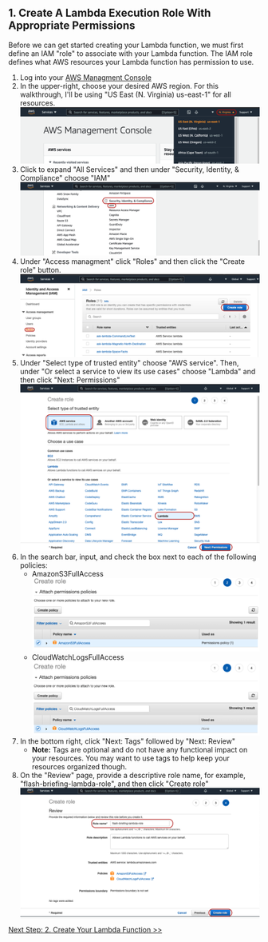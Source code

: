## 1. Create A Lambda Execution Role With Appropriate Permissions

Before we can get started creating your Lambda function, we must first define an IAM "role" to associate with your Lambda function. The IAM role defines what AWS resources your Lambda function has permission to use.

1. Log into your [AWS Managment Console](https://aws.amazon.com/console/)
2. In the upper-right, choose your desired AWS region. For this walkthrough, I'll be using "US East (N. Virginia) us-east-1" for all resources.
![create_role_2.png](../assets/1-create-iam-role/create_role_2.png)
3. Click to expand "All Services" and then under "Security, Identity, & Compliance" choose "IAM"
![create_role_3.png](../assets/1-create-iam-role/create_role_3.png)
4. Under "Access managment" click "Roles" and then click the "Create role" button.
![create_role_4.png](../assets/1-create-iam-role/create_role_4.png)
5. Under "Select type of trusted entity" choose "AWS service". Then, under "Or select a service to view its use cases" choose "Lambda" and then click "Next: Permissions"
![create_role_5.png](../assets/1-create-iam-role/create_role_5.png)
6. In the search bar, input, and check the box next to each of the following policies:
    * AmazonS3FullAccess
    ![create_role_6a.png](../assets/1-create-iam-role/create_role_6a.png)
    * CloudWatchLogsFullAccess
    ![create_role_6b.png](../assets/1-create-iam-role/create_role_6b.png)
7. In the bottom right, click "Next: Tags" followed by "Next: Review"
    * **Note:** Tags are optional and do not have any functional impact on your resources. You may want to use tags to help keep your resources organized though.
8. On the "Review" page, provide a descriptive role name, for example, "flash-briefing-lambda-role", and then click "Create role"
![create_role_8.png](../assets/1-create-iam-role/create_role_8.png)

[Next Step: 2. Create Your Lambda Function >>](./2-create-lambda-function.md)